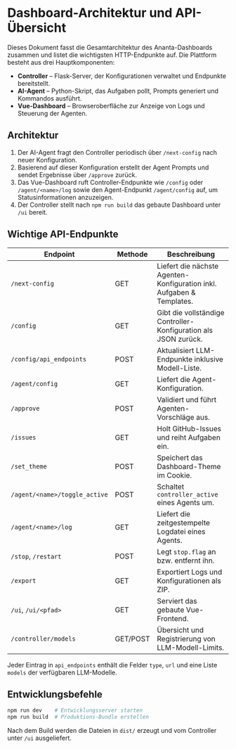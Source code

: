 # Dashboard-Architektur und API-Übersicht

Dieses Dokument fasst die Gesamtarchitektur des Ananta-Dashboards zusammen und listet die wichtigsten HTTP-Endpunkte auf. Die Plattform besteht aus drei Hauptkomponenten:

- **Controller** – Flask-Server, der Konfigurationen verwaltet und Endpunkte bereitstellt.
- **AI-Agent** – Python-Skript, das Aufgaben pollt, Prompts generiert und Kommandos ausführt.
- **Vue-Dashboard** – Browseroberfläche zur Anzeige von Logs und Steuerung der Agenten.

## Architektur

1. Der AI-Agent fragt den Controller periodisch über `/next-config` nach neuer Konfiguration.
2. Basierend auf dieser Konfiguration erstellt der Agent Prompts und sendet Ergebnisse über `/approve` zurück.
3. Das Vue-Dashboard ruft Controller-Endpunkte wie `/config` oder `/agent/<name>/log` sowie den Agent-Endpunkt `/agent/config` auf, um Statusinformationen anzuzeigen.
4. Der Controller stellt nach `npm run build` das gebaute Dashboard unter `/ui` bereit.

## Wichtige API-Endpunkte

| Endpoint | Methode | Beschreibung |
| -------- | ------- | ------------ |
| `/next-config` | GET | Liefert die nächste Agenten-Konfiguration inkl. Aufgaben & Templates. |
| `/config` | GET | Gibt die vollständige Controller-Konfiguration als JSON zurück. |
| `/config/api_endpoints` | POST | Aktualisiert LLM-Endpunkte inklusive Modell-Liste. |
| `/agent/config` | GET | Liefert die Agent-Konfiguration. |
| `/approve` | POST | Validiert und führt Agenten-Vorschläge aus. |
| `/issues` | GET | Holt GitHub-Issues und reiht Aufgaben ein. |
| `/set_theme` | POST | Speichert das Dashboard-Theme im Cookie. |
| `/agent/<name>/toggle_active` | POST | Schaltet `controller_active` eines Agents um. |
| `/agent/<name>/log` | GET | Liefert die zeitgestempelte Logdatei eines Agents. |
| `/stop`, `/restart` | POST | Legt `stop.flag` an bzw. entfernt ihn. |
| `/export` | GET | Exportiert Logs und Konfigurationen als ZIP. |
| `/ui`, `/ui/<pfad>` | GET | Serviert das gebaute Vue-Frontend. |
| `/controller/models` | GET/POST | Übersicht und Registrierung von LLM-Modell-Limits. |

Jeder Eintrag in `api_endpoints` enthält die Felder `type`, `url` und eine Liste `models` der verfügbaren LLM-Modelle.

## Entwicklungsbefehle

```bash
npm run dev    # Entwicklungsserver starten
npm run build  # Produktions-Bundle erstellen
```

Nach dem Build werden die Dateien in `dist/` erzeugt und vom Controller unter `/ui` ausgeliefert.
